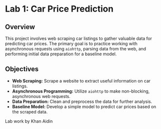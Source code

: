 # Lab 1: Car Price Prediction


## Overview
This project involves web scraping car listings to gather valuable data for predicting car prices. The primary goal is to practice working with asynchronous requests using `aiohttp`, parsing data from the web, and performing initial data preparation for a baseline model.

## Objectives
- **Web Scraping:** Scrape a website to extract useful information on car listings.
- **Asynchronous Programming:** Utilize `aiohttp` to make non-blocking, asynchronous web requests.
- **Data Preparation:** Clean and preprocess the data for further analysis.
- **Baseline Model:** Develop a simple model to predict car prices based on the scraped data.

Lab work by Khan Aidin
